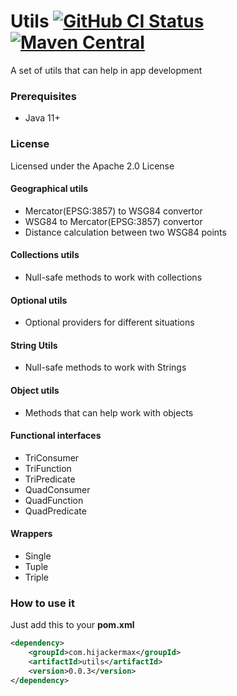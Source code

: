 # Utils [![GitHub CI Status](https://github.com/hijackermax/utils/workflows/CI/badge.svg)](https://github.com/hijackermax/utils/actions) [![Maven Central](https://img.shields.io/maven-central/v/com.hijackermax/utils)](https://search.maven.org/search?q=g:com.hijackermax%20AND%20a:utils)
A set of utils that can help in app development

### Prerequisites
* Java 11+

### License
Licensed under the Apache 2.0 License

#### Geographical utils
* Mercator(EPSG:3857) to WSG84 convertor
* WSG84 to Mercator(EPSG:3857) convertor
* Distance calculation between two WSG84 points 

#### Collections utils
* Null-safe methods to work with collections

#### Optional utils
* Optional providers for different situations

#### String Utils
* Null-safe methods to work with Strings

#### Object utils
* Methods that can help work with objects

#### Functional interfaces
* TriConsumer
* TriFunction
* TriPredicate
* QuadConsumer
* QuadFunction
* QuadPredicate

#### Wrappers
* Single
* Tuple
* Triple

### How to use it
Just add this to your **pom.xml**
```xml
<dependency>
    <groupId>com.hijackermax</groupId>
    <artifactId>utils</artifactId>
    <version>0.0.3</version>
</dependency>
```